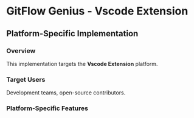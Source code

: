 # GitFlow Genius - Vscode Extension

## Platform-Specific Implementation

### Overview
This implementation targets the **Vscode Extension** platform.

### Target Users
Development teams, open-source contributors.

### Platform-Specific Features
